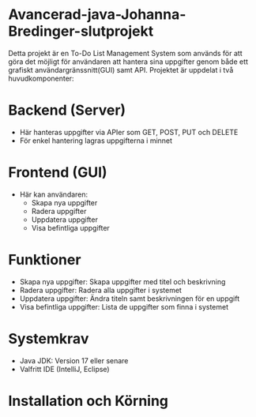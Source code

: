 # Avancerad-java-Johanna-Bredinger-slutprojekt
Detta projekt är en To-Do List Management System som används för att göra det möjligt för användaren att hantera sina uppgifter genom både ett grafiskt användargränssnitt(GUI) samt API. Projektet är uppdelat i två huvudkomponenter:

# Backend (Server)
- Här hanteras uppgifter via APIer som GET, POST, PUT och DELETE
- För enkel hantering lagras uppgifterna i minnet

# Frontend (GUI)
- Här kan användaren:
  - Skapa nya uppgifter
  - Radera uppgifter
  - Uppdatera uppgifter
  - Visa befintliga uppgifter


# Funktioner
- Skapa nya uppgifter: Skapa uppgifter med titel och beskrivning
- Radera uppgifter: Radera alla uppgifter i systemet
- Uppdatera uppgifter: Ändra titeln samt beskrivningen för en uppgift
- Visa befintliga uppgifter: Lista de uppgifter som finna i systemet

 # Systemkrav
 - Java JDK: Version 17 eller senare
 - Valfritt IDE (IntelliJ, Eclipse)


# Installation och Körning
